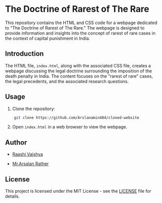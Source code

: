 # The Doctrine of Rarest of The Rare

This repository contains the HTML and CSS code for a webpage dedicated to "The Doctrine of Rarest of The Rare." 
The webpage is designed to provide information and insights into the concept of rarest of rare cases in the context of capital punishment in India.


## Introduction

The HTML file, `index.html`, along with the associated CSS file, creates a webpage discussing the legal doctrine surrounding the imposition of the death penalty in India. 
The content focuses on the "rarest of rare" cases, the legal precedents, and the associated research questions.


## Usage

1. Clone the repository: 
```bash
    git clone https://github.com/Arslanamin404/cloned-website
```
2. Open `index.html` in a web browser to view the webpage.

## Author

- [Raashi Vaishya](https://github.com/Arslanamin404)

- [Mr.Arsalan Rather](https://instagram.com/_.arsl_an)

## License

This project is licensed under the MIT License - see the [LICENSE](LICENSE) file for details.
